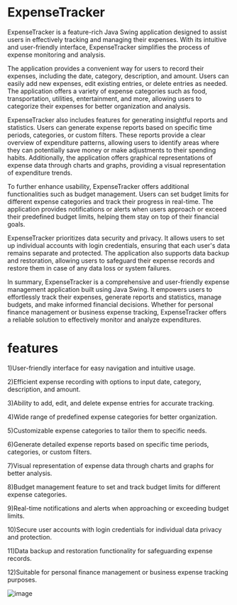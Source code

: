 # ExpenseTracker
ExpenseTracker is a feature-rich Java Swing application designed to assist users in effectively tracking and managing their expenses. With its intuitive and user-friendly interface, ExpenseTracker simplifies the process of expense monitoring and analysis.

The application provides a convenient way for users to record their expenses, including the date, category, description, and amount. Users can easily add new expenses, edit existing entries, or delete entries as needed. The application offers a variety of expense categories such as food, transportation, utilities, entertainment, and more, allowing users to categorize their expenses for better organization and analysis.

ExpenseTracker also includes features for generating insightful reports and statistics. Users can generate expense reports based on specific time periods, categories, or custom filters. These reports provide a clear overview of expenditure patterns, allowing users to identify areas where they can potentially save money or make adjustments to their spending habits. Additionally, the application offers graphical representations of expense data through charts and graphs, providing a visual representation of expenditure trends.

To further enhance usability, ExpenseTracker offers additional functionalities such as budget management. Users can set budget limits for different expense categories and track their progress in real-time. The application provides notifications or alerts when users approach or exceed their predefined budget limits, helping them stay on top of their financial goals.

ExpenseTracker prioritizes data security and privacy. It allows users to set up individual accounts with login credentials, ensuring that each user's data remains separate and protected. The application also supports data backup and restoration, allowing users to safeguard their expense records and restore them in case of any data loss or system failures.

In summary, ExpenseTracker is a comprehensive and user-friendly expense management application built using Java Swing. It empowers users to effortlessly track their expenses, generate reports and statistics, manage budgets, and make informed financial decisions. Whether for personal finance management or business expense tracking, ExpenseTracker offers a reliable solution to effectively monitor and analyze expenditures.



# features
1)User-friendly interface for easy navigation and intuitive usage.

2)Efficient expense recording with options to input date, category, description, and amount.

3)Ability to add, edit, and delete expense entries for accurate tracking.

4)Wide range of predefined expense categories for better organization.

5)Customizable expense categories to tailor them to specific needs.

6)Generate detailed expense reports based on specific time periods, categories, or custom filters.

7)Visual representation of expense data through charts and graphs for better analysis.

8)Budget management feature to set and track budget limits for different expense categories.

9)Real-time notifications and alerts when approaching or exceeding budget limits.

10)Secure user accounts with login credentials for individual data privacy and protection.

11)Data backup and restoration functionality for safeguarding expense records.

12)Suitable for personal finance management or business expense tracking purposes.


![image](https://github.com/Ishan-Pal/ExpenseTracker/assets/130207814/d659a94b-0768-412e-9756-8af8e9d9ebd8)




